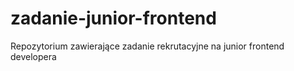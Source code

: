 # zadanie-junior-frontend
Repozytorium zawierające zadanie rekrutacyjne na junior frontend developera
